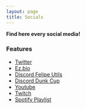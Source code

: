 ```yaml
---
layout: page
title: Socials
---
```


**Find here every social media!**

### Features

- [Twitter](https://x.com/Fel1pe244)<br>
- [Ez.bio](https://x.com/Fel1pe244)<br>
- [Discord Felipe Utils](https://discord.gg/HdhUwFC9et)<br>
- [Discord Dunk Cup](https://discord.gg/FGTeQEkXM4)<br>
- [Youtube](https://www.youtube.com/channel/UCmk3HKWR7mwo9c8w1_dPJPQ)<br>
- [Twitch](https://www.twitch.tv/iaefelipe)<br>
- [Spotify Playlist](https://open.spotify.com/playlist/4wzN48P2unmy5THBPGUpbj?go=1&<br>sp_cid=ef25cc2f8aaeee3d6589cb7ea9612d0e&nd=1&dlsi=9270b0b26e7d4161)